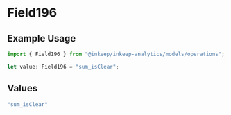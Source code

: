 # Field196

## Example Usage

```typescript
import { Field196 } from "@inkeep/inkeep-analytics/models/operations";

let value: Field196 = "sum_isClear";
```

## Values

```typescript
"sum_isClear"
```